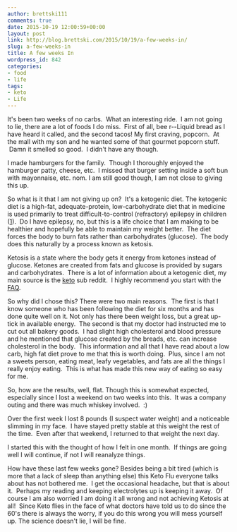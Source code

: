 ```yaml
---
author: brettski111
comments: true
date: 2015-10-19 12:00:59+00:00
layout: post
link: http://blog.brettski.com/2015/10/19/a-few-weeks-in/
slug: a-few-weeks-in
title: A few weeks In
wordpress_id: 842
categories:
- food
- life
tags:
- keto
- Life
---
```


It's been two weeks of no carbs.  What an interesting ride.  I am not going to lie, there are a lot of foods I do miss.  First of all, bee r--Liquid bread as I have heard it called, and the second tacos! My first craving, popcorn.  At the mall with my son and he wanted some of that gourmet popcorn stuff.  Damn it smelled so good.  I didn't have any though.

I made hamburgers for the family.  Though I thoroughly enjoyed the hamburger patty, cheese, etc.  I missed that burger setting inside a soft bun with mayonnaise, etc. nom. I am still good though, I am not close to giving this up.

So what is it that I am not giving up on?  It's a ketogenic diet. The ketogenic diet is a high-fat, adequate-protein, low-carbohydrate diet that in medicine is used primarily to treat difficult-to-control (refractory) epilepsy in children ([1](https://en.wikipedia.org/wiki/Ketogenic_diet)).  Do I have epilepsy, no, but this is a life choice that I am making to be healthier and hopefully be able to maintain my weight better.  The diet forces the body to burn fats rather than carbohydrates (glucose).  The body does this naturally by a process known as ketosis.

Ketosis is a state where the body gets it energy from ketones instead of glucose. Ketones are created from fats and glucose is provided by sugars and carbohydrates.  There is a lot of information about a ketogenic diet, my main source is the [keto](https://www.reddit.com/r/keto) sub reddit.  I highly recommend you start with the [FAQ](https://www.reddit.com/r/keto/wiki/faq).

So why did I chose this? There were two main reasons.  The first is that I know someone who has been following the diet for six months and has done quite well on it. Not only has there been weight loss, but a great up-tick in available energy.  The second is that my doctor had instructed me to cut out all bakery goods.  I had slight high cholesterol and blood pressure and he mentioned that glucose created by the breads, etc. can increase cholesterol in the body.  This information and all that I have read about a low carb, high fat diet prove to me that this is worth doing.  Plus, since I am not a sweets person, eating meat, leafy vegetables, and fats are all the things I really enjoy eating.  This is what has made this new way of eating so easy for me.

So, how are the results, well, flat. Though this is somewhat expected, especially since I lost a weekend on two weeks into this.  It was a company outing and there was much whiskey involved.  :)

Over the first week I lost 8 pounds (I suspect water weight) and a noticeable slimming in my face.  I have stayed pretty stable at this weight the rest of the time.  Even after that weekend, I returned to that weight the next day.

I started this with the thought of how I felt in one month.  If things are going well I will continue, if not I will reanalyze things.

How have these last few weeks gone? Besides being a bit tired (which is more that a lack of sleep than anything else) this Keto Flu everyone talks about has not bothered me.  I get the occasional headache, but that is about it.  Perhaps my reading and keeping electrolytes up is keeping it away.  Of course I am also worried I am doing it all wrong and not achieving Ketosis at all!  Since Keto flies in the face of what doctors have told us to do since the 60's there is always the worry, if you do this wrong you will mess yourself up. The science doesn't lie, I will be fine.


